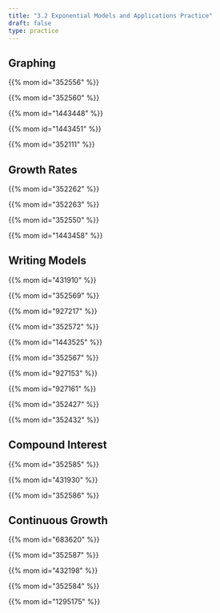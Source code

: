 ```yaml
---
title: "3.2 Exponential Models and Applications Practice"
draft: false
type: practice
---
```


## Graphing

{{% mom id="352556" %}}

{{% mom id="352560" %}}

{{% mom id="1443448" %}}

{{% mom id="1443451" %}}

{{% mom id="352111" %}}

## Growth Rates

{{% mom id="352262" %}}

{{% mom id="352263" %}}

{{% mom id="352550" %}}

{{% mom id="1443458" %}}

## Writing Models

{{% mom id="431910" %}}

{{% mom id="352569" %}}

{{% mom id="927217" %}}

{{% mom id="352572" %}}

{{% mom id="1443525" %}}

{{% mom id="352567" %}}

{{% mom id="927153" %}}

{{% mom id="927161" %}}

{{% mom id="352427" %}}

{{% mom id="352432" %}}

## Compound Interest

{{% mom id="352585" %}}

{{% mom id="431930" %}}

{{% mom id="352586" %}}

## Continuous Growth

{{% mom id="683620" %}}

{{% mom id="352587" %}}

{{% mom id="432198" %}}

{{% mom id="352584" %}}

{{% mom id="1295175" %}}